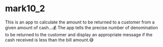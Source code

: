 # mark10_2
This is an app to calculate the amount to be returned to a customer from a given amount of cash...💰
The app tells the precise number of denomination to be returned to the customer and display an appropriate message if the cash received is less than the bill amount.😅 
